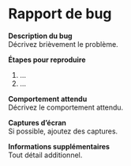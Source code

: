 # Rapport de bug

**Description du bug**  
Décrivez brièvement le problème.

**Étapes pour reproduire**  
1. …
2. …

**Comportement attendu**  
Décrivez le comportement attendu.

**Captures d’écran**  
Si possible, ajoutez des captures.

**Informations supplémentaires**  
Tout détail additionnel.